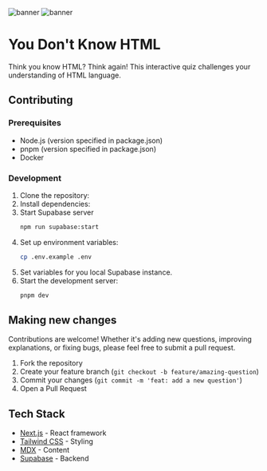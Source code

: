 ![banner](https://github.com/fullstacksjs/you-dont-know-html/blob/main/assets/banner-dark.png?raw=true#gh-dark-mode-only)
![banner](https://github.com/fullstacksjs/you-dont-know-html/blob/main/assets/banner-light.png?raw=true#gh-light-mode-only)

# You Don't Know HTML

Think you know HTML? Think again! This interactive quiz challenges your
understanding of HTML language.

## Contributing

### Prerequisites

- Node.js (version specified in package.json)
- pnpm (version specified in package.json)
- Docker

### Development

1. Clone the repository:
2. Install dependencies:
3. Start Supabase server
   ```bash
   npm run supabase:start
   ```
4. Set up environment variables:
   ```bash
   cp .env.example .env
   ```
5. Set variables for you local Supabase instance.
6. Start the development server:
   ```bash
   pnpm dev
   ```

## Making new changes

Contributions are welcome! Whether it's adding new questions, improving
explanations, or fixing bugs, please feel free to submit a pull request.

1. Fork the repository
2. Create your feature branch (`git checkout -b feature/amazing-question`)
3. Commit your changes (`git commit -m 'feat: add a new question'`)
4. Open a Pull Request

## Tech Stack

- [Next.js](https://nextjs.org/) - React framework
- [Tailwind CSS](https://tailwindcss.com/) - Styling
- [MDX](https://mdxjs.com/) - Content
- [Supabase](https://supabase.com/) - Backend
